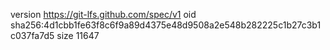 version https://git-lfs.github.com/spec/v1
oid sha256:4d1cbb1fe63f8c6f9a89d4375e48d9508a2e548b282225c1b27c3b1c037fa7d5
size 11647
